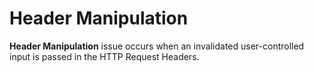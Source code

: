 # Header Manipulation

**Header Manipulation** issue occurs when an invalidated user-controlled input is passed in the HTTP Request Headers.